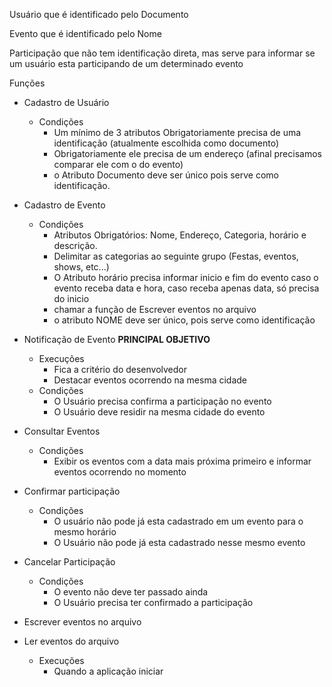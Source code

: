 Usuário que é identificado pelo Documento

Evento que é identificado pelo Nome

Participação que não tem identificação direta, mas serve para informar se um usuário esta participando de um determinado evento

Funções

- Cadastro de Usuário
	- Condições
		- Um mínimo de 3 atributos
		 Obrigatoriamente precisa de uma identificação (atualmente escolhida como documento)
		- Obrigatoriamente ele precisa de um endereço (afinal precisamos comparar ele com o do evento)
		- o Atributo Documento deve ser único pois serve como identificação.
		 
- Cadastro de Evento
	-	Condições
		-	Atributos Obrigatórios: Nome, Endereço, Categoria, horário e descrição.
		-	 Delimitar as categorias ao seguinte grupo (Festas, eventos, shows, etc...)
		-	 O Atributo horário precisa informar inicio e fim do evento caso o evento receba data e hora, caso receba apenas data, só precisa do inicio
		- chamar a função de Escrever eventos no arquivo
		- o atributo NOME deve ser único, pois serve como identificação

- Notificação de Evento **PRINCIPAL OBJETIVO** 
	- Execuções
		- Fica a critério do desenvolvedor
		- Destacar eventos ocorrendo na mesma cidade
	- Condições
		- O Usuário precisa confirma a participação no evento
		- O Usuário deve residir na mesma cidade do evento

- Consultar Eventos
	- Condições
		-	Exibir os eventos com a data mais próxima primeiro e informar eventos ocorrendo no momento

- Confirmar participação
	- Condições
		- O usuário não pode já esta cadastrado em um evento para o mesmo horário
		- O Usuário não pode já esta cadastrado nesse mesmo evento


- Cancelar Participação
	- Condições
		- O evento não deve ter passado ainda
		- O Usuário precisa ter confirmado a participação

- Escrever eventos no arquivo

- Ler eventos do arquivo
	- Execuções
		- Quando a aplicação iniciar